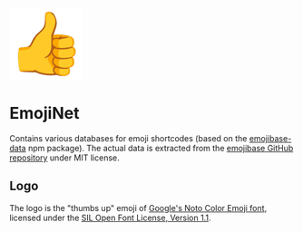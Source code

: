 ![EmojiNet](https://github.com/CptWesley/EmojiNet/blob/main/logo_128x128.png?raw=true)

# EmojiNet
Contains various databases for emoji shortcodes (based on the [emojibase-data](https://www.npmjs.com/package/emojibase-data) npm package).
The actual data is extracted from the [emojibase GitHub repository](https://github.com/milesj/emojibase) under MIT license.

## Logo
The logo is the "thumbs up" emoji of [Google's Noto Color Emoji font](https://fonts.google.com/noto/specimen/Noto+Color+Emoji), licensed under the [SIL Open Font License, Version 1.1](https://openfontlicense.org/open-font-license-official-text/).
